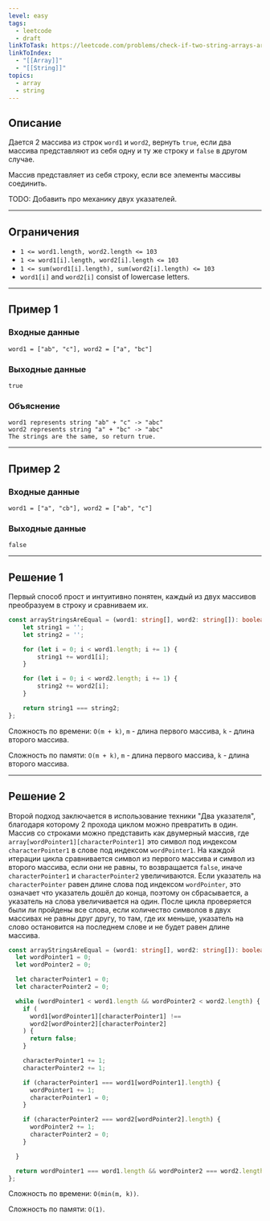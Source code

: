 ```yaml
---
level: easy
tags:
  - leetcode
  - draft
linkToTask: https://leetcode.com/problems/check-if-two-string-arrays-are-equivalent/description/
linkToIndex:
  - "[[Array]]"
  - "[[String]]"
topics:
  - array
  - string
---
```

## Описание

Дается 2 массива из строк `word1` и `word2`, вернуть `true`, если два массива представляют из себя одну и ту же строку и `false` в другом случае.

Массив представляет из себя строку, если все элементы массивы соединить.

TODO: Добавить про механику двух указателей.

---
## Ограничения

- `1 <= word1.length, word2.length <= 103`
- `1 <= word1[i].length, word2[i].length <= 103`
- `1 <= sum(word1[i].length), sum(word2[i].length) <= 103`
- `word1[i]` and `word2[i]` consist of lowercase letters.

---
## Пример 1

### Входные данные

```
word1 = ["ab", "c"], word2 = ["a", "bc"]
```
### Выходные данные

```
true
```
### Объяснение

```
word1 represents string "ab" + "c" -> "abc"
word2 represents string "a" + "bc" -> "abc"
The strings are the same, so return true.
```

---
## Пример 2

### Входные данные

```
word1 = ["a", "cb"], word2 = ["ab", "c"]
```
### Выходные данные

```
false
```

---


## Решение 1

Первый способ прост и интуитивно понятен, каждый из двух массивов преобразуем в строку и сравниваем их.

```typescript
const arrayStringsAreEqual = (word1: string[], word2: string[]): boolean => {
	let string1 = '';
	let string2 = '';

	for (let i = 0; i < word1.length; i += 1) {
		string1 += word1[i];
	}

	for (let i = 0; i < word2.length; i += 1) {
		string2 += word2[i];
	}

	return string1 === string2;
};
```

Сложность по времени: `O(m + k)`, `m` - длина первого массива, `k` - длина второго массива.

Сложность по памяти: `O(m + k)`, `m` - длина первого массива, `k` - длина второго массива.

---
## Решение 2

Второй подход заключается в использование техники "Два указателя", благодаря которому 2 прохода циклом можно превратить в один.
Массив со строками можно представить как двумерный массив, где `array[wordPointer1][characterPointer1]` это символ под индексом `characterPointer1` в слове под индексом `wordPointer1`.
На каждой итерации цикла сравнивается символ из первого массива и символ из второго массива, если они не равны, то возвращается `false`, иначе `characterPointer1` и `characterPointer2` увеличиваются.
Если указатель на `characterPointer` равен длине слова под индексом `wordPointer`, это означает что указатель дошёл до конца, поэтому он сбрасывается, а указатель на слова увеличивается на один.
После цикла проверяется были ли пройдены все слова, если количество символов в двух массивах не равны друг другу, то там, где их меньше, указатель на слово остановится на последнем слове и не будет равен длине массива.

```typescript
const arrayStringsAreEqual = (word1: string[], word2: string[]): boolean => {
  let wordPointer1 = 0;
  let wordPointer2 = 0;

  let characterPointer1 = 0;
  let characterPointer2 = 0;

  while (wordPointer1 < word1.length && wordPointer2 < word2.length) {
    if (
      word1[wordPointer1][characterPointer1] !==
      word2[wordPointer2][characterPointer2]
    ) {
      return false;
    }

    characterPointer1 += 1;
    characterPointer2 += 1;

    if (characterPointer1 === word1[wordPointer1].length) {
      wordPointer1 += 1;
      characterPointer1 = 0;
    }

    if (characterPointer2 === word2[wordPointer2].length) {
      wordPointer2 += 1;
      characterPointer2 = 0;
    }

  }

  return wordPointer1 === word1.length && wordPointer2 === word2.length;
};
```

Сложность по времени: `O(min(m, k))`.

Сложность по памяти: `O(1)`.

